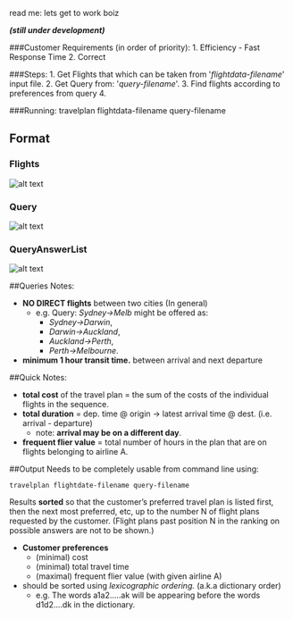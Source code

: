 read me:
lets get to work boiz

***(still under development)***

###Customer Requirements (in order of priority):
	1. Efficiency - Fast Response Time
	2. Correct


###Steps:
	1. Get Flights that which can be taken from '*flightdata-filename*' input file.
	2. Get Query from: '*query-filename*'.
	3. Find flights according to preferences from query
	4. 

###Running:
travelplan flightdata-filename query-filename


## Format

### Flights
![alt text](http://i.imgur.com/TCDGskU.png "Logo Title Text 1")
### Query
![alt text](http://i.imgur.com/DXe8EyX.png "Logo Title Text 1")
### QueryAnswerList
![alt text](http://i.imgur.com/8r2FULa.png "Logo Title Text 1")

##Queries Notes:
 - **NO DIRECT flights** between two cities (In general)
   - e.g. Query: *Sydney->Melb* might be offered as: 
      - *Sydney->Darwin*,
      - *Darwin->Auckland*,
      - *Auckland->Perth*, 
      - *Perth->Melbourne*.
 - **minimum 1 hour transit time.** between arrival and next departure
 

##Quick Notes:
 - **total cost** of the travel plan = the sum of the costs of the individual flights in the sequence.
 - **total duration** = dep. time @ origin -> latest arrival time @ dest. (i.e. arrival - departure)
   - note: **arrival may be on a different day**.
 - **frequent flier value** = total number of hours in the plan that are on flights belonging to airline A.

##Output
Needs to be completely usable from command line using:
 
`travelplan flightdate-filename query-filename`

Results **sorted** so that the customer’s preferred travel plan is listed first, then the next most preferred, etc, up to the number N of flight plans requested by the customer. (Flight plans past position N in the ranking on possible answers are not to be shown.) 
 - **Customer preferences**
   - (minimal) cost
   - (minimal) total travel time 
   - (maximal) frequent flier value (with given airline A)
 - should be sorted using *lexicographic ordering.* (a.k.a dictionary order)
 	- e.g. The words a1a2.....ak will be appearing before the words d1d2....dk in the dictionary.
